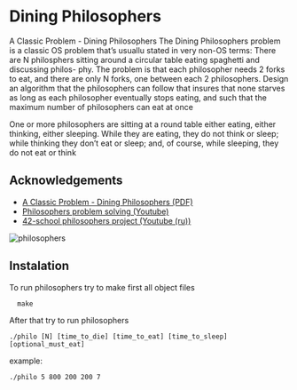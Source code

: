 
# Dining Philosophers

A Classic Problem - Dining Philosophers
The Dining Philosophers problem is a classic OS problem that’s usuallu stated in very non-OS terms:
There are N philosphers sitting around a circular table eating spaghetti and discussing philos-
phy. The problem is that each philosopher needs 2 forks to eat, and there are only N forks, one
between each 2 philosophers. Design an algorithm that the philosophers can follow that
insures that none starves as long as each philosopher eventually stops eating, and such that the
maximum number of philosophers can eat at once

One or more philosophers are sitting at a round table either eating, either thinking,
either sleeping. While they are eating, they do not think or sleep; while thinking
they don’t eat or sleep; and, of course, while sleeping, they do not eat or think


## Acknowledgements

 - [A Classic Problem - Dining Philosophers (PDF)](https://www.ecb.torontomu.ca/~courses/coe518/Labs/lab4/lisi.edu-dining-Philosopherecture8.pdf)
 - [Philosophers problem solving (Youtube)](https://www.youtube.com/watch?v=9f1oOMX3mP4&t=230s)
 - [42-school philosophers project (Youtube (ru))](https://www.youtube.com/watch?v=WzsPbwIwtiw&t=4808s)


![philosophers](https://github.com/davitmartirosyan/42-yerevan-philosophers/philos.png?raw=true)
## Instalation

To run philosophers try to make first all object files

```
  make
```
After that try to run philosophers
```
./philo [N] [time_to_die] [time_to_eat] [time_to_sleep] [optional_must_eat]
```

example:
```
./philo 5 800 200 200 7
```
